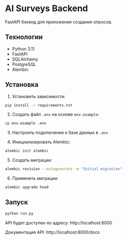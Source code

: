 # AI Surveys Backend

FastAPI бэкенд для приложения создания опросов.

## Технологии

- Python 3.11
- FastAPI
- SQLAlchemy
- PostgreSQL
- Alembic

## Установка

1. Установить зависимости:
```bash
pip install -r requirements.txt
```

2. Создать файл `.env` на основе `env.example`:
```bash
cp env.example .env
```

3. Настроить подключение к базе данных в `.env`

4. Инициализировать Alembic:
```bash
alembic init alembic
```

5. Создать миграции:
```bash
alembic revision --autogenerate -m "Initial migration"
```

6. Применить миграции:
```bash
alembic upgrade head
```

## Запуск

```bash
python run.py
```

API будет доступен по адресу: http://localhost:8000

Документация API: http://localhost:8000/docs